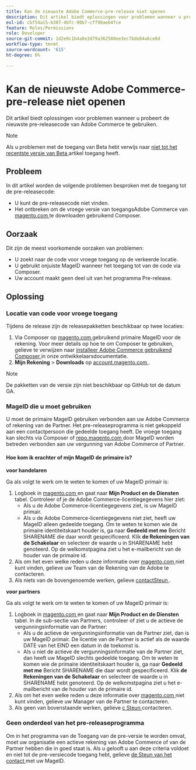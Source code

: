 ```yaml
---
title: Kan de nieuwste Adobe Commerce-pre-release niet openen
description: Dit artikel biedt oplossingen voor problemen wanneer u probeert de nieuwste pre-releasecode van Adobe Commerce te gebruiken.
exl-id: cbf54a15-b307-4bfc-90b7-cff98aeb4fce
feature: Roles/Permissions
role: Developer
source-git-commit: 1d2e0c1b4a8e3d79a362500ee3ec7bde84a6ce0d
workflow-type: tm+mt
source-wordcount: '615'
ht-degree: 0%

---
```


# Kan de nieuwste Adobe Commerce-pre-release niet openen

Dit artikel biedt oplossingen voor problemen wanneer u probeert de nieuwste pre-releasecode van Adobe Commerce te gebruiken.

>[!NOTE]
>
>Als u problemen met de toegang van Beta hebt verwijs naar [ niet tot het recentste versie van Beta ](/help/how-to/general/cannot-access-the-latest-beta-version.md) artikel toegang heeft.

## Probleem

In dit artikel worden de volgende problemen besproken met de toegang tot de pre-releasecode:

* U kunt de pre-releasecode niet vinden.
* Het ontbreken om de vroege versie van toegangsAdobe Commerce van [ magento.com ](https://account.magento.com/customer/account/login) te downloaden gebruikend Composer.

## Oorzaak

Dit zijn de meest voorkomende oorzaken van problemen:

* U zoekt naar de code voor vroege toegang op de verkeerde locatie.
* U gebruikt onjuiste MageID wanneer het toegang tot van de code via Composer.
* Uw account maakt geen deel uit van het programma Pre-release.

## Oplossing

### Locatie van code voor vroege toegang

Tijdens de release zijn de releasepakketten beschikbaar op twee locaties:

1. Via Composer op [ magento.com ](https://repo.magento.com/) gebruikend primaire MageID voor de rekening. Voor meer details op hoe te om Composer te gebruiken, gelieve te verwijzen naar [ installeer Adobe Commerce gebruikend Composer ](https://devdocs.magento.com/guides/v2.3/install-gde/composer.html) in onze ontwikkelaarsdocumentatie.
1. **Mijn Rekening** > **Downloads** op [ account.magento.com ](https://account.magento.com/customer/account/login).

>[!NOTE]
>
>De pakketten van de versie zijn niet beschikbaar op GitHub tot de datum GA.

### MageID die u moet gebruiken

U moet de primaire MageID gebruiken verbonden aan uw Adobe Commerce of rekening van de Partner. Het pre-releaseprogramma is niet gekoppeld aan een contactpersoon die gedeelde toegang heeft. De vroege toegang kan slechts via Composer of [ repo.magento.com ](https://repo.magento.com/) door MageID worden betreden verbonden aan uw vergunning van Adobe Commerce of Partner.

#### Hoe kom ik erachter of mijn MageID de primaire is?

**voor handelaren**

Ga als volgt te werk om te weten te komen of uw MageID primair is:

1. Logboek in [ magento.com ](https://account.magento.com/customer/account/login) en gaat naar **Mijn Product en de Diensten** tabel. Controleer of je de Adobe Commerce-licentiegegevens hier ziet:
   * Als u de Adobe Commerce-licentiegegevens ziet, is uw MageID primair.
   * Als u de Adobe Commerce-licentiegegevens niet ziet, heeft uw MageID alleen gedeelde toegang. Om te weten te komen wie de primaire identiteitskaart houder is, ga naar **Gedeeld met me** Bericht SHARENAME die daar wordt gespecificeerd. Klik **de Rekeningen van de Schakelaar** en selecteer de waarde u in SHARENAME hebt genoteerd. Op de welkomstpagina ziet u het e-mailbericht van de houder van de primaire id.
1. Als om het even welke reden u deze informatie over [ magento.com ](https://account.magento.com/customer/account/login) niet kunt vinden, gelieve uw Team van de Rekening van de Adobe te contacteren.
1. Als niets van de bovengenoemde werken, gelieve [ contactSteun ](/help/help-center-guide/help-center/magento-help-center-user-guide.md#submit-ticket).

**voor partners**

Ga als volgt te werk om te weten te komen of uw MageID primair is:

1. Logboek in [ magento.com ](https://account.magento.com/customer/account/login) en gaat naar **Mijn Product en de Diensten** tabel. In de sub-sectie van Partners, controleer of ziet u de actieve de vergunningsinformatie van de Partner:
   * Als u de actieve de vergunningsinformatie van de Partner ziet, dan is uw MageID primair. De licentie van de Partner is actief als de waarde DATE van het EIND een datum in de toekomst is.
   * Als u niet de actieve de vergunningsinformatie van de Partner ziet, dan heeft uw MageID slechts gedeelde toegang. Om te weten te komen wie de primaire identiteitskaart houder is, ga naar **Gedeeld met me** Bericht SHARENAME die daar wordt gespecificeerd. Klik **de Rekeningen van de Schakelaar** en selecteer de waarde u in SHARENAME hebt genoteerd. Op de welkomstpagina ziet u het e-mailbericht van de houder van de primaire id.
1. Als om het even welke reden u deze informatie over [ magento.com ](https://account.magento.com/customer/account/login) niet kunt vinden, gelieve uw Manager van de Partner te contacteren.
1. Als geen van bovenstaande werken, gelieve [ с Steun ](/help/help-center-guide/help-center/magento-help-center-user-guide.md#submit-ticket) contacteren.

### Geen onderdeel van het pre-releaseprogramma

Om in het programma van de Toegang van de pre-versie te worden omvat, moet uw organisatie een actieve rekening van Adobe Commerce of van de Partner hebben die in goed staat is. Als u gelooft u aan deze criteria voldoet en niet tot de pre-versiecode toegang hebt, gelieve [ de Steun van het contact ](/help/help-center-guide/help-center/magento-help-center-user-guide.md#submit-ticket) met uw MageID.
